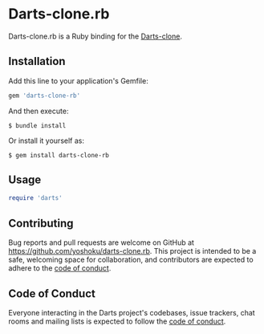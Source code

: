 # Darts-clone.rb

Darts-clone.rb is a Ruby binding for the [Darts-clone](https://github.com/s-yata/darts-clone).

## Installation

Add this line to your application's Gemfile:

```ruby
gem 'darts-clone-rb'
```

And then execute:

    $ bundle install

Or install it yourself as:

    $ gem install darts-clone-rb

## Usage

```ruby
require 'darts'

```

## Contributing

Bug reports and pull requests are welcome on GitHub at https://github.com/yoshoku/darts-clone.rb.
This project is intended to be a safe, welcoming space for collaboration, and contributors are expected to adhere to the [code of conduct](https://github.com/yoshoku/darts-clone.rb/blob/master/CODE_OF_CONDUCT.md).


## Code of Conduct

Everyone interacting in the Darts project's codebases, issue trackers, chat rooms and mailing lists is expected to follow the [code of conduct](https://github.com/yoshoku/darts-clone.rb/blob/master/CODE_OF_CONDUCT.md).
